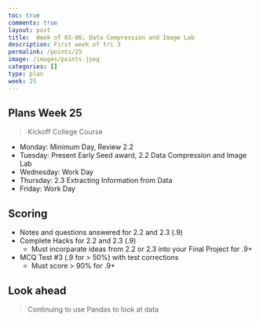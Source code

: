 ```yaml
---
toc: true
comments: true
layout: post
title:  Week of 03-06, Data Compression and Image Lab
description: First week of tri 3
permalink: /points/25
image: /images/points.jpeg
categories: []
type: plan
week: 25
---
```


## Plans Week 25
> Kickoff College Course
- Monday: Minimum Day, Review 2.2
- Tuesday: Present Early Seed award, 2.2 Data Compression and Image Lab
- Wednesday: Work Day
- Thursday: 2.3 Extracting Information from Data
- Friday: Work Day

## Scoring
- Notes and questions answered for 2.2 and 2.3 (.9)
- Complete Hacks for 2.2 and 2.3 (.9)
    - Must incorparate ideas from 2.2 or 2.3 into your Final Project for .9+
- MCQ Test #3 (.9 for > 50%) with test corrections 
    - Must score > 90% for .9+

## Look ahead
> Continuing to use Pandas to look at data